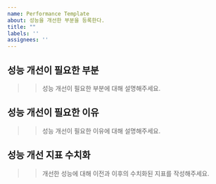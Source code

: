 ```yaml
---
name: Performance Template
about: 성능을 개선한 부분을 등록한다. 
title: ""
labels: ''
assignees: ''
---
```


##  성능 개선이 필요한 부분
>> 성능 개선이 필요한 부분에 대해 설명해주세요.

##  성능 개선이 필요한 이유
>> 성능 개선이 필요한 이유에 대해 설명해주세요.

## 성능 개선 지표 수치화
>> 개선한 성능에 대해 이전과 이후의 수치화된 지표를 작성해주세요.